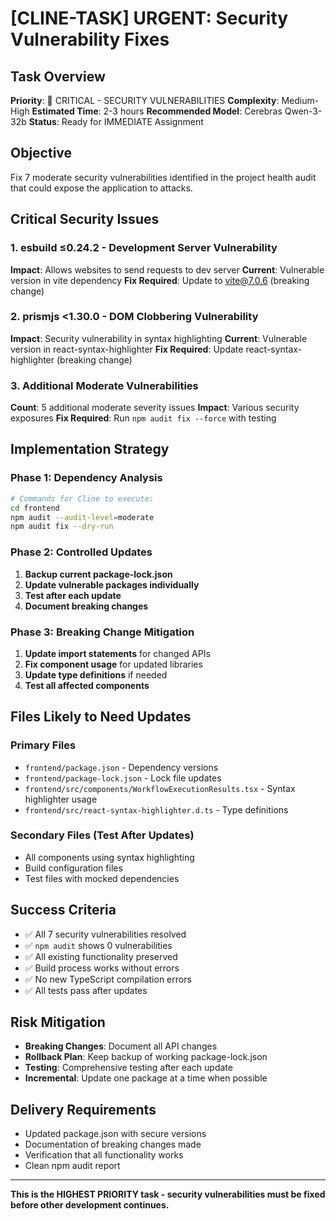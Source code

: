 # [CLINE-TASK] URGENT: Security Vulnerability Fixes

## Task Overview

**Priority**: 🔴 CRITICAL - SECURITY VULNERABILITIES
**Complexity**: Medium-High
**Estimated Time**: 2-3 hours
**Recommended Model**: Cerebras Qwen-3-32b
**Status**: Ready for IMMEDIATE Assignment

## Objective

Fix 7 moderate security vulnerabilities identified in the project health audit that could expose the application to attacks.

## Critical Security Issues

### 1. esbuild ≤0.24.2 - Development Server Vulnerability

**Impact**: Allows websites to send requests to dev server
**Current**: Vulnerable version in vite dependency
**Fix Required**: Update to vite@7.0.6 (breaking change)

### 2. prismjs <1.30.0 - DOM Clobbering Vulnerability

**Impact**: Security vulnerability in syntax highlighting
**Current**: Vulnerable version in react-syntax-highlighter
**Fix Required**: Update react-syntax-highlighter (breaking change)

### 3. Additional Moderate Vulnerabilities

**Count**: 5 additional moderate severity issues
**Impact**: Various security exposures
**Fix Required**: Run `npm audit fix --force` with testing

## Implementation Strategy

### Phase 1: Dependency Analysis

```bash
# Commands for Cline to execute:
cd frontend
npm audit --audit-level=moderate
npm audit fix --dry-run
```

### Phase 2: Controlled Updates

1. **Backup current package-lock.json**
2. **Update vulnerable packages individually**
3. **Test after each update**
4. **Document breaking changes**

### Phase 3: Breaking Change Mitigation

1. **Update import statements** for changed APIs
2. **Fix component usage** for updated libraries
3. **Update type definitions** if needed
4. **Test all affected components**

## Files Likely to Need Updates

### Primary Files

- `frontend/package.json` - Dependency versions
- `frontend/package-lock.json` - Lock file updates
- `frontend/src/components/WorkflowExecutionResults.tsx` - Syntax highlighter usage
- `frontend/src/react-syntax-highlighter.d.ts` - Type definitions

### Secondary Files (Test After Updates)

- All components using syntax highlighting
- Build configuration files
- Test files with mocked dependencies

## Success Criteria

- ✅ All 7 security vulnerabilities resolved
- ✅ `npm audit` shows 0 vulnerabilities
- ✅ All existing functionality preserved
- ✅ Build process works without errors
- ✅ No new TypeScript compilation errors
- ✅ All tests pass after updates

## Risk Mitigation

- **Breaking Changes**: Document all API changes
- **Rollback Plan**: Keep backup of working package-lock.json
- **Testing**: Comprehensive testing after each update
- **Incremental**: Update one package at a time when possible

## Delivery Requirements

- Updated package.json with secure versions
- Documentation of breaking changes made
- Verification that all functionality works
- Clean npm audit report

---

**This is the HIGHEST PRIORITY task - security vulnerabilities must be fixed before other development continues.**
